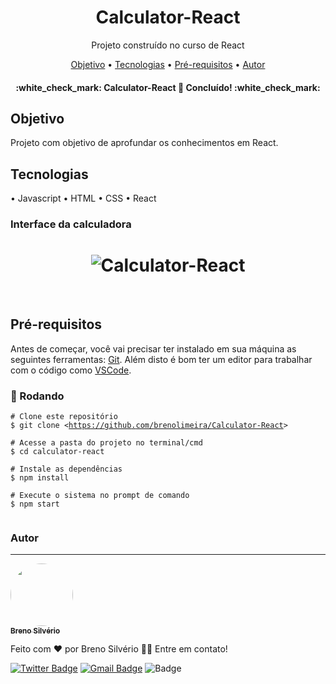 <h1 align="center">Calculator-React</h1>
<p align="center">Projeto construído no curso de React</p>

<p align="center">
 <a href="#objetivo">Objetivo</a> •
 <a href="#tecnologias">Tecnologias</a> • 
 <a href="#prerequisitos">Pré-requisitos</a> • 
 <a href="#autor">Autor</a>
</p>

<h4 align="center"> 
	:white_check_mark:  Calculator-React 🚀 Concluído!  :white_check_mark:
</h4>

<h2 id="objetivo">Objetivo</h2>
<p>Projeto com objetivo de aprofundar os conhecimentos em React.</p>

<h2 id="tecnologias">Tecnologias</h2>
• <a>Javascript</a>
• <a>HTML</a>
• <a>CSS</a>
• <a>React</a>

### Interface da calculadora
<h1 align="center">
  <img alt="Calculator-React" title="#Calculator-React" src="https://media.giphy.com/media/vMJsStr0NZOCFIFiZU/giphy.gif" />
</h1>

<br/>
<h2 id="prerequisitos">Pré-requisitos</h2>
<p>Antes de começar, você vai precisar ter instalado em sua máquina as seguintes ferramentas:
<a href="https://git-scm.com">Git</a>. 
Além disto é bom ter um editor para trabalhar com o código como <a href="https://code.visualstudio.com/">VSCode</a>.</p>

### 🎲 Rodando

<pre class=" language-bash"><code class=" language-bash"># Clone este repositório
$ git clone &lt;<a class="vglnk" href="https://github.com/brenolimeira/Calculator-React" rel="nofollow"><span>https</span><span>://</span><span>github</span><span>.</span><span>com</span><span>/</span><span>brenolimeira</span><span>/</span><span>Calculator-React</span></a>&gt;

# Acesse a pasta do projeto no terminal/cmd
$ cd calculator-react

# Instale as dependências
$ npm install

# Execute o sistema no prompt de comando
$ npm start

</code></pre>

### Autor
---

<a href="https://www.linkedin.com/in/breno-silv%C3%A9rio-6a1810135/">
 <img style="border-radius: 50px;" src="https://avatars3.githubusercontent.com/u/30593327?s=460&u=cded3ddae4d6674e218b9b0e030c54da79b3b61e&v=4" width="100px;" alt=""/>
 <br />
  <sub><b>Breno Silvério</b></sub></a> 


Feito com ❤️ por Breno Silvério 👋🏽 Entre em contato!

[![Twitter Badge](https://img.shields.io/twitter/url?style=social&url=https%3A%2F%2Ftwitter.com%2Fbrenolimeira1)](https://twitter.com/brenolimeira1)
[![Gmail Badge](https://img.shields.io/badge/-brenolimeira@gmail.com-c14438?style=flat-square&logo=Gmail&logoColor=white&link=mailto:brenolimeira@gmail.com)](mailto:brenolimeira@gmail.com) ![Badge](https://img.shields.io/github/license/brenolimeira/Mines)
